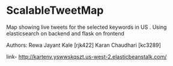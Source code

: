 # ScalableTweetMap
Map showing live tweets for the selected keywords in US .
Using elasticsearch on backend and flask on frontend

Authors:
Rewa Jayant Kale [rjk422]
Karan Chaudhari [kc3289]

link- http://kartenv.yswwskqszt.us-west-2.elasticbeanstalk.com/
